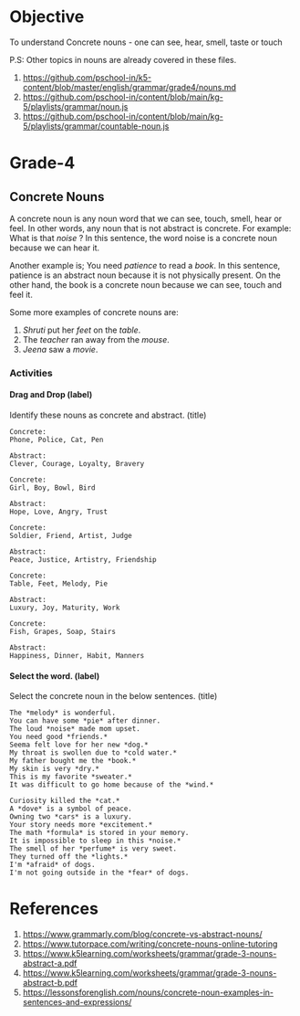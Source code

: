 # Objective

To understand Concrete nouns - one can see, hear, smell, taste or touch

P.S: Other topics in nouns are already covered in these files.
1. https://github.com/pschool-in/k5-content/blob/master/english/grammar/grade4/nouns.md
2. https://github.com/pschool-in/content/blob/main/kg-5/playlists/grammar/noun.js
3. https://github.com/pschool-in/content/blob/main/kg-5/playlists/grammar/countable-noun.js

# Grade-4

## Concrete Nouns

A concrete noun is any noun word that we can see, touch, smell, hear or feel. In other words, any noun that is not abstract is concrete. For example:
What is that *noise* ?
In this sentence, the word noise is a concrete noun because we can hear it.

Another example is;
You need *patience* to read a *book*.
In this sentence, patience is an abstract noun because it is not physically present. On the other hand, the book is a concrete noun because we can see, touch and feel it.

Some more examples of concrete nouns are:
1. *Shruti* put her *feet* on the *table*.
2. The *teacher* ran away from the *mouse*.
3. *Jeena* saw a *movie*.

### Activities

#### Drag and Drop (label)

Identify these nouns as concrete and abstract. (title)
```
Concrete:
Phone, Police, Cat, Pen

Abstract:
Clever, Courage, Loyalty, Bravery
```

```
Concrete:
Girl, Boy, Bowl, Bird

Abstract:
Hope, Love, Angry, Trust
```

```
Concrete:
Soldier, Friend, Artist, Judge

Abstract:
Peace, Justice, Artistry, Friendship
```

```
Concrete:
Table, Feet, Melody, Pie

Abstract:
Luxury, Joy, Maturity, Work
```

```
Concrete:
Fish, Grapes, Soap, Stairs

Abstract:
Happiness, Dinner, Habit, Manners
```

#### Select the word. (label)

Select the concrete noun in the below sentences. (title)
```
The *melody* is wonderful.
You can have some *pie* after dinner.
The loud *noise* made mom upset.
You need good *friends.*
Seema felt love for her new *dog.*
My throat is swollen due to *cold water.*
My father bought me the *book.*
My skin is very *dry.*
This is my favorite *sweater.*
It was difficult to go home because of the *wind.*
```

```
Curiosity killed the *cat.*
A *dove* is a symbol of peace.
Owning two *cars* is a luxury.
Your story needs more *excitement.*
The math *formula* is stored in your memory.
It is impossible to sleep in this *noise.*
The smell of her *perfume* is very sweet.
They turned off the *lights.*
I'm *afraid* of dogs.
I'm not going outside in the *fear* of dogs.
```

# References

1. https://www.grammarly.com/blog/concrete-vs-abstract-nouns/
2. https://www.tutorpace.com/writing/concrete-nouns-online-tutoring
3. https://www.k5learning.com/worksheets/grammar/grade-3-nouns-abstract-a.pdf
4. https://www.k5learning.com/worksheets/grammar/grade-3-nouns-abstract-b.pdf
5. https://lessonsforenglish.com/nouns/concrete-noun-examples-in-sentences-and-expressions/
